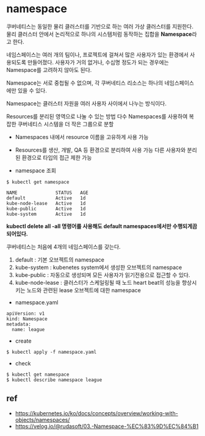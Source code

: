 # namespace 

쿠버네티스는 동일한 물리 클러스터를 기반으로 하는 여러 가상 클러스터를 지원한다.  물리 클러스터 안에서 논리적으로 하나의 시스템처럼 동작하는 집합을 **Namespace**라고 한다.

네임스페이스는 여러 개의 팀이나, 프로젝트에 걸쳐서 많은 사용자가 있는 환경에서 사용되도록 만들어졌다. 사용자가 거의 없거나, 수십명 정도가 되는 경우에는 Namespace를 고려하지 않아도 된다.

Namespace는 서로 중첩될 수 없으며, 각 쿠버네티스 리소스는 하나의 네임스페이스에만 있을 수 있다.

Namespace는 클러스터 자원을 여러 사용자 사이에서 나누는 방식이다.

Resources를 분리된 영역으로 나눌 수 있는 방법
다수 Namespaces를 사용하여 복잡한 쿠버네티스 시스템을 더 작은 그룹으로 분할
  - Namespaces 내에서 resource 이름을 고유하게 사용 가능
  - Resources를 생산, 개발, QA 등 환경으로 분리하여 사용 가능
다른 사용자와 분리된 환경으로 타입의 접근 제한 가능

- namespace 조회
```
$ kubectl get namespace

NAME              STATUS   AGE
default           Active   1d
kube-node-lease   Active   1d
kube-public       Active   1d
kube-system       Active   1d
```

**kubectl delete all -all 명령어를 사용해도 default namespaces에서만 수행되게끔 되어있다.**


쿠버네티스는 처음에 4개의 네임스페이스를 갖는다.
1. default : 기본 오브젝트의 namespace
2. kube-system : kubenetes system에서 생성한 오브젝트의 namespace
3. kube-public : 자동으로 생성되며 모든 사용자가 읽기전용으로 접근할 수 있다.
4. kube-node-lease : 클러스터가 스케일링될 때 노드 heart beat의 성능을 향상시키는 노드와 관련된 lease 오브젝트에 대한 namespace

- namespace.yaml
```
apiVersion: v1
kind: Namespace
metadata:
  name: league
```

- create
```
$ kubectl apply -f namespace.yaml
```

- check
```
$ kubectl get namespace
$ kubectl describe namespace league
```


## ref
- https://kubernetes.io/ko/docs/concepts/overview/working-with-objects/namespaces/
- https://velog.io/@rudasoft/03.-Namespace-%EC%83%9D%EC%84%B1
